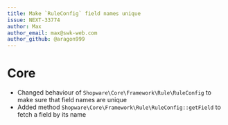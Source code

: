 ```yaml
---
title: Make `RuleConfig` field names unique
issue: NEXT-33774
author: Max
author_email: max@swk-web.com
author_github: @aragon999
---
```

# Core
* Changed behaviour of `Shopware\Core\Framework\Rule\RuleConfig` to make sure that field names are unique
* Added method `Shopware\Core\Framework\Rule\RuleConfig::getField` to fetch a field by its name
